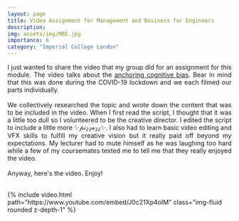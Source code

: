 ```yaml
---
layout: page
title: Video Assignment for Management and Business for Engineers
description: 
img: assets/img/MBE.jpg
importance: 6
category: "Imperial College London"
---
```

<p style="text-align: justify">
I just wanted to share the video that my group did for an assignment for this module. The video talks about the <a href="https://en.wikipedia.org/wiki/Anchoring_(cognitive_bias)">anchoring cognitive bias</a>. Bear in mind that this was done during the COVID-19 lockdown and we each filmed our parts individually.
<br><br>
We collectively researched the topic and wrote down the content that was to be included in the video. When I first read the script, I thought that it was a little too dull so I volunteered to be the creative director. I edited the script to include a little more ✨𝓅𝒾𝓏𝓏𝒶𝓏𝓏✨. I also had to learn basic video editing and VFX skills to fulfill my creative vision but it really paid off beyond my expectations. My lecturer had to mute himself as he was laughing too hard while a few of my coursemates texted me to tell me that they really enjoyed the video.
<br><br>
Anyway, here's the video. Enjoy!
<br><br>
</p>

<div class="row justify-content-center">
    <div class="col-">
        {% include video.html path="https://www.youtube.com/embed/J0c21Xp4oIM" class="img-fluid rounded z-depth-1" %} 
    </div>
</div>